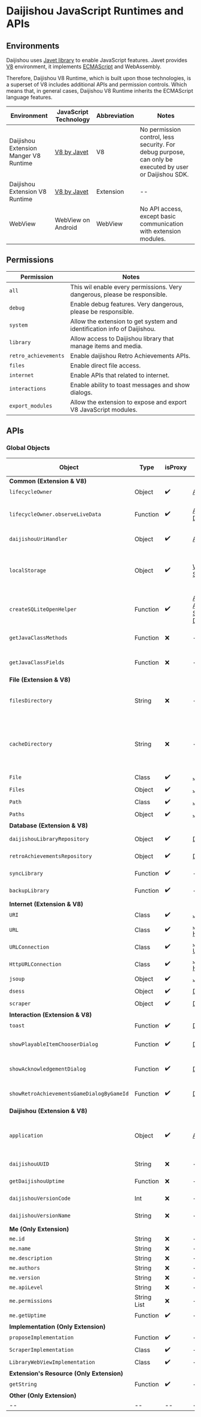 # Daijishou JavaScript Runtimes and APIs

## Environments
Daijishou uses [Javet library](https://github.com/caoccao/Javet) to enable JavaScript features. Javet provides [V8](https://v8.dev/#:~:text=V8%20is%20Google's%20open%20source,%2C%20ARM%2C%20or%20MIPS%20processors.) environment, it implements [ECMAScript](https://tc39.es/ecma262/) and WebAssembly. 

Therefore, Daijishou V8 Runtime, which is built upon those technologies, is a superset of V8 includes additional APIs and permission controls. Which means that, in general cases, Daijishou V8 Runtime inherits the ECMAScript language features.

Environment | JavaScript Technology | Abbreviation | Notes
-- | -- | -- | -- 
Daijishou Extension Manger V8 Runtime | [V8 by Javet](https://github.com/caoccao/Javet) | V8 | No permission control, less security. For debug purpose, can only be executed by user or Daijishou SDK. 
Daijishou Extension V8 Runtime | [V8 by Javet](https://github.com/caoccao/Javet) | Extension | -- 
WebView | WebView on Android | WebView | No API access, except basic communication with extension modules. 

## Permissions
Permission | Notes
-- | --
`all` | This wil enable every permissions. Very dangerous, please be responsible.
`debug` | Enable debug features. Very dangerous, please be responsible.
`system` | Allow the extension to get system and identification info of Daijishou.
`library` | Allow access to Daijishou library that manage items and media.
`retro_achievements` | Enable daijishou Retro Achievements APIs.
`files` | Enable direct file access.
`internet` | Enable APIs that related to internet.
`interactions` | Enable ability to toast messages and show dialogs.
`export_modules` | Allow the extension to expose and export V8 JavaScript modules.

## APIs
### Global Objects
Object | Type | isProxy | References | Required permissions | Notes
-- | -- | -- | -- | -- | --
**Common (Extension & V8)** |  |  |  |  |  | 
`lifecycleOwner` | Object | ✔️ | [Android lifecycle](https://developer.android.com/topic/libraries/architecture/lifecycle) | -- | --
`lifecycleOwner.observeLiveData`| Function | ✔️ | [Android lifecycle](https://developer.android.com/topic/libraries/architecture/lifecycle), [Detail](./apis_details.md#lifecycleownerobservelivedata) | -- | This is a function when [observation of LiveData](https://developer.android.com/topic/libraries/architecture/livedata) is needed.
`daijishouUriHandler`| Object | ✔️ | [Android lifecycle](https://developer.android.com/topic/libraries/architecture/lifecycle) | -- | See document for more details.
`localStorage`| Object | ✔️ | [W3School](https://www.w3schools.com/jsref/prop_win_localstorage.asp), [HTML Standard](https://html.spec.whatwg.org/multipage/webstorage.html#the-localstorage-attribute) | -- | Simple solution for storing data. Html `localStorage` object implemented by Daijishou.
`createSQLiteOpenHelper`| Function | ✔️ | [Android SQLite3](https://developer.android.com/training/data-storage/sqlite), [Android SQLiteOpenHelper](https://developer.android.com/reference/android/database/sqlite/SQLiteOpenHelper), [Detail]() | -- | Complicated yet more thorough solution for storing data.
`getJavaClassMethods`| Function | ❌ | -- | `debug` | Get Java object's class methods in string list.
`getJavaClassFields`| Function | ❌ | -- | `debug` | Get Java object's class fields in string list.
**File (Extension & V8)** |  |  |  |  |  | 
`filesDirectory`| String | ❌ | -- | `files` | Directory path for Javascript Runtime to store dynamic files.
`cacheDirectory`| String | ❌ | -- | `files` | Directory path for Javascript Runtime to store cache files. Those files can be cleaned by Daijishou when necessary.
`File` | Class | ✔️ | [Java File](https://docs.oracle.com/javase/8/docs/api/java/io/File.html) | `files` | --
`Files` | Object | ✔️ | [Java Files](https://docs.oracle.com/javase/8/docs/api/java/nio/file/Files.html) | `files` | --
`Path` | Class | ✔️ | [Java Path](https://docs.oracle.com/javase/8/docs/api/java/nio/file/Path.html) | `files` | --
`Paths` | Object | ✔️ | [Java Paths](https://docs.oracle.com/javase/8/docs/api/java/nio/file/Paths.htmll) | `files` | --
**Database (Extension & V8)** |  |  |  |  |  | 
`daijishouLibraryRepository` | Object | ✔️ | [Documentation]() | `library` | See document for more details.
`retroAchievementsRepository` | Object | ✔️ | [Documentation]() | `retro_achievements` | See document for more details.
`syncLibrary` | Function | ✔️ | -- | `library` | Sync and backup library.
`backupLibrary` | Function | ✔️ | -- | `library` | Only backup library.
**Internet  (Extension & V8)** |  |  |  |  |  | 
`URI` | Class | ✔️ | [Java URI](https://docs.oracle.com/javase/8/docs/api/java/net/URI.html) | `internet` | --
`URL` | Class | ✔️ | [Java URL](https://docs.oracle.com/javase/8/docs/api/java/net/URL.html), [Java Http Request](https://www.baeldung.com/java-http-request) | `internet` | --
`URLConnection` | Class | ✔️ | [Java URLConnection](https://docs.oracle.com/javase/8/docs/api/java/net/URLConnection.html) | `internet` | --
`HttpURLConnection` | Class | ✔️ | [Java HttpURLConnection](https://docs.oracle.com/javase/8/docs/api/java/net/HttpURLConnection.html) | `internet` | --
`jsoup` | Object | ✔️ | [Jsoup](https://jsoup.org/) | `internet` | --
`dsess` | Object | ✔️ | [Detail](), [Syntax](https://github.com/TapiocaFox/Daijishou/blob/main/docs/dsess.md) | `internet` | --
`scraper` | Object | ✔️ | [Detail]() | `internet` | --
**Interaction  (Extension & V8)** |  |  |  |  |  | 
`toast` | Function | ✔️ | [Detail](./apis_details.md#toast) | `interactions` | --
`showPlayableItemChooserDialog` | Function | ✔️ | [Detail](./apis_details.md#showplayableitemchooserdialog) | `interactions` | Pop up a dialog to ask for a playableItem.
`showAcknowledgementDialog` | Function | ✔️ | [Detail](./apis_details.md#showacknowledgementdialog) | `interactions` | Pop up a yes-or-no dialog. With message.
`showRetroAchievementsGameDialogByGameId` | Function | ✔️ | [Detail](./apis_details.md#showretroachievementsgamedialogbygameid) | `interactions` | Pop up a [RetroAchievements](https://retroachievements.org) dialog by gamd id.
**Daijishou  (Extension & V8)** |  |  |  |  |  | 
`application` | Object | ✔️ | [Android application](https://developer.android.com/reference/android/app/Application) | `all` | Daijishou Application Object. This object is for debug, and internal uses.
`daijishouUUID` | String | ❌ | -- | `system` | Daijishou UUID of the device.
`getDaijishouUptime` | Function | ❌ | -- | `system` | Daijishou UUID of the device.
`daijishouVersionCode` | Int | ❌ | -- | -- | Daijishou's version.
`daijishouVersionName` | String | ❌ | -- | -- | Daijishou's version.
**Me (Only Extension)** |  |  |  |  |  | 
`me.id` | String | ❌ | -- | -- | -- | --
`me.name` | String | ❌ | -- | -- | -- | --
`me.description` | String | ❌ | -- | -- | -- | --
`me.authors` | String | ❌ | -- | -- | -- | --
`me.version` | String | ❌ | -- | -- | -- | --
`me.apiLevel` | String | ❌ | -- | -- | -- | --
`me.permissions` | String List | ❌ | -- | -- | -- | --
`me.getUptime` | Function | ✔️ | -- | -- | -- | --
**Implementation  (Only Extension)** |  |  |  |  |  | 
`proposeImplementation` | Function | ✔️ | -- | -- | -- | --
`ScraperImplementation` | Class | ✔️ | -- | ? | -- | --
`LibraryWebViewImplementation` | Class | ✔️ | -- | ? | -- | --
**Extension's Resource (Only Extension)** |  |  |  |  |  | 
`getString` | Function | ✔️ | -- | -- | Localisation. 
**Other (Only Extension)** |  |  |  |  |  | 
-- | -- | -- | -- | -- | -- 